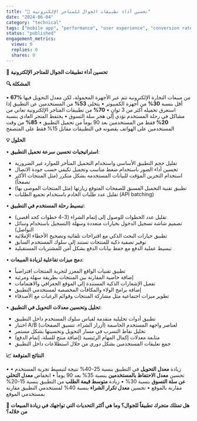 ```yaml
---
title: "📱 تحسين أداء تطبيقات الجوال للمتاجر الإلكترونية"
date: "2024-06-04"
category: "technical"
tags: ["mobile app", "performance", "user experience", "conversion rate"]
status: "published"
engagement_metrics:
  views: 0
  replies: 0
  shares: 0
---
```


**📱 تحسين أداء تطبيقات الجوال للمتاجر الإلكترونية**

**🔍 المشكلة**

• **67%** من مبيعات التجارة الإلكترونية تتم عبر الأجهزة المحمولة، لكن معدل التحويل فيها أقل بنسبة **30%** من أجهزة الكمبيوتر
• يتخلى **53%** من المستخدمين عن التطبيق إذا استغرق تحميله أكثر من 3 ثوانٍ
• **70%** من تطبيقات المتاجر الإلكترونية تعاني من مشاكل في رحلة المستخدم تؤدي إلى هجر سلة التسوق
• يحتفظ المتجر العادي بنسبة **20%** فقط من المستخدمين بعد 90 يوماً من تحميل التطبيق
• **85%** من وقت المستخدمين على الهواتف يقضونه في التطبيقات مقابل 15% فقط على المتصفح

**💡 الحلول**

• **استراتيجيات تحسين سرعة تحميل التطبيق**:
  - تقليل حجم التطبيق الأساسي واستخدام التحميل المتأخر للموارد غير الضرورية
  - تحسين أداء الصور باستخدام ضغط مناسب وتحميل تكيفي حسب جودة الاتصال
  - استخدام التخزين المؤقت للبيانات المستخدمة بشكل متكرر (مثل المنتجات الأكثر تصفحاً)
  - تطبيق تقنية التحميل المسبق للصفحات المتوقع زيارتها (مثل المنتجات الموصى بها)
  - تقليل عدد طلبات الخادم باستخدام تجميع الطلبات (API batching)

• **تبسيط رحلة المستخدم في التطبيق**:
  - تقليل عدد الخطوات للوصول إلى إتمام الشراء (3-4 خطوات كحد أقصى)
  - تصميم شاشة تسجيل الدخول بخيارات متعددة وسهلة (التسجيل باستخدام وسائل التواصل)
  - تطبيق خيارات البحث الذكي مع اقتراحات تلقائية وتصحيح الأخطاء الإملائية
  - توفير تصفية ذكية للمنتجات تستند إلى سلوك المستخدم السابق
  - تبسيط عملية الدفع مع حفظ بيانات الدفع بشكل آمن للمشتريات المستقبلية

• **دمج ميزات تفاعلية لزيادة المبيعات**:
  - تطبيق تقنيات الواقع المعزز لتجربة المنتجات افتراضياً
  - إضافة خاصية المقارنة بين المنتجات بطريقة سهلة ومرئية
  - تفعيل الإشعارات الذكية المستندة إلى الموقع الجغرافي والاهتمامات
  - إضافة برامج الولاء والمكافآت المخصصة لمستخدمي التطبيق
  - تطوير ميزات اجتماعية مثل مشاركة المنتجات وقوائم الرغبات مع الأصدقاء

• **تحليل وتحسين معدلات التحويل في التطبيق**:
  - تطبيق أدوات تحليلية متقدمة لقياس سلوك المستخدم داخل التطبيق
  - اختبار A/B لعناصر واجهة المستخدم الحاسمة (أزرار الشراء، تنسيق الصفحات)
  - تحليل نقاط التسرب في مسار التحويل وتحسينها بشكل مستمر
  - متابعة معدلات إكمال المهام الرئيسية (إضافة منتج للسلة، إتمام الدفع)
  - جمع تعليقات المستخدمين بشكل دوري من خلال استطلاعات داخل التطبيق

**📈 النتائج المتوقعة**

• زيادة **معدل التحويل** في التطبيق بنسبة 25-40% نتيجة لتبسيط تجربة المستخدم
• تحسين **معدل الاحتفاظ بالمستخدمين** بنسبة 35% بعد 90 يوماً
• انخفاض **معدل التخلي عن سلة التسوق** بنسبة 30%
• زيادة **متوسط قيمة الطلب** من التطبيق بنسبة 15-20% مقارنة بالموقع
• تحسين **معدل تكرار الشراء** بنسبة 40% لمستخدمي التطبيق مقارنة بمستخدمي الموقع

**💭 هل تمتلك متجرك تطبيقاً للجوال؟ وما هي أكثر التحديات التي تواجهك في زيادة المبيعات من خلاله؟**
